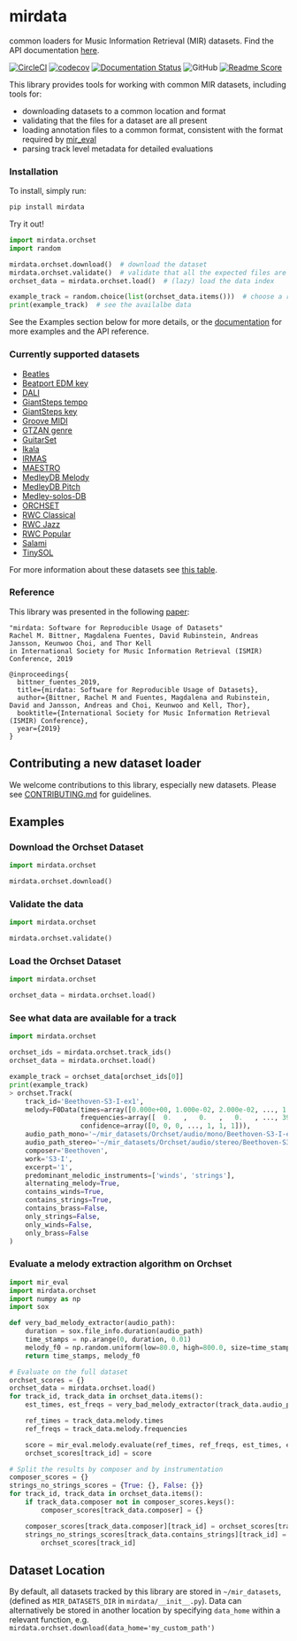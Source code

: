 # mirdata
common loaders for Music Information Retrieval (MIR) datasets. Find the API documentation [here](https://mirdata.readthedocs.io/en/latest/).

[![CircleCI](https://circleci.com/gh/mir-dataset-loaders/mirdata.svg?style=svg)](https://circleci.com/gh/mir-dataset-loaders/mirdata)
[![codecov](https://codecov.io/gh/mir-dataset-loaders/mirdata/branch/master/graph/badge.svg)](https://codecov.io/gh/mir-dataset-loaders/mirdata)
[![Documentation Status](https://readthedocs.org/projects/mirdata/badge/?version=latest)](https://mirdata.readthedocs.io/en/latest/?badge=latest)
![GitHub](https://img.shields.io/github/license/mir-dataset-loaders/mirdata.svg)
[![Readme Score](http://readme-score-api.herokuapp.com/score.svg?url=https://github.com/mir-dataset-loaders/mirdata)](http://clayallsopp.github.io/readme-score?url=https://github.com/mir-dataset-loaders/mirdata)

This library provides tools for working with common MIR datasets, including tools for:
* downloading datasets to a common location and format
* validating that the files for a dataset are all present
* loading annotation files to a common format, consistent with the format required by [mir_eval](https://github.com/craffel/mir_eval)
* parsing track level metadata for detailed evaluations


### Installation

To install, simply run:

```python
pip install mirdata
```

Try it out!
```python
import mirdata.orchset
import random

mirdata.orchset.download()  # download the dataset
mirdata.orchset.validate()  # validate that all the expected files are there
orchset_data = mirdata.orchset.load()  # (lazy) load the data index

example_track = random.choice(list(orchset_data.items()))  # choose a random example track
print(example_track)  # see the availalbe data
```
See the Examples section below for more details, or the [documentation](https://mirdata.readthedocs.io/en/latest/) for more examples and the API reference.


### Currently supported datasets

* [Beatles](http://isophonics.net/content/reference-annotations-beatles)
* [Beatport EDM key](https://zenodo.org/record/1101082/export/xd#.X4NCfC3FQUE)
* [DALI](https://github.com/gabolsgabs/DALI)
* [GiantSteps tempo](https://github.com/GiantSteps/giantsteps-tempo-dataset)
* [GiantSteps key](https://zenodo.org/record/1095691#.X2zqwC3FQUE)
* [Groove MIDI](https://magenta.tensorflow.org/datasets/groove)
* [GTZAN genre](http://marsyas.info/downloads/datasets.html)
* [GuitarSet](http://github.com/marl/guitarset/)
* [Ikala](http://mac.citi.sinica.edu.tw/ikala/)
* [IRMAS](https://www.upf.edu/web/mtg/irmas)
* [MAESTRO](https://magenta.tensorflow.org/datasets/maestro)
* [MedleyDB Melody](https://medleydb.weebly.com/)
* [MedleyDB Pitch](https://medleydb.weebly.com/)
* [Medley-solos-DB](https://mirdata.readthedocs.io/en/latest/source/mirdata.html#module-mirdata.medley_solos_db)
* [ORCHSET](https://zenodo.org/record/1289786#.XREpzaeZPx6)
* [RWC Classical](https://staff.aist.go.jp/m.goto/RWC-MDB/rwc-mdb-c.html)
* [RWC Jazz](https://staff.aist.go.jp/m.goto/RWC-MDB/rwc-mdb-j.html)
* [RWC Popular](https://staff.aist.go.jp/m.goto/RWC-MDB/rwc-mdb-p.html)
* [Salami](https://github.com/bmcfee/salami-data-public/tree/hierarchy-corrections)
* [TinySOL](https://www.orch-idea.org/)

For more information about these datasets see [this table](https://mirdata.readthedocs.io/en/latest/source/datasets.html).


### Reference

This library was presented in the following [paper](https://magdalenafuentes.github.io/publications/2019_ISMIR_mirdata.pdf):

```
"mirdata: Software for Reproducible Usage of Datasets"
Rachel M. Bittner, Magdalena Fuentes, David Rubinstein, Andreas Jansson, Keunwoo Choi, and Thor Kell
in International Society for Music Information Retrieval (ISMIR) Conference, 2019
```

```
@inproceedings{
  bittner_fuentes_2019,
  title={mirdata: Software for Reproducible Usage of Datasets},
  author={Bittner, Rachel M and Fuentes, Magdalena and Rubinstein, David and Jansson, Andreas and Choi, Keunwoo and Kell, Thor},
  booktitle={International Society for Music Information Retrieval (ISMIR) Conference},
  year={2019}
}
```

## Contributing a new dataset loader

We welcome contributions to this library, especially new datasets. Please see [CONTRIBUTING.md](https://github.com/mir-dataset-loaders/mirdata/blob/master/CONTRIBUTING.md) for guidelines.


## Examples

### Download the Orchset Dataset
```python
import mirdata.orchset

mirdata.orchset.download()
```

### Validate the data
```python
import mirdata.orchset

mirdata.orchset.validate()
```

### Load the Orchset Dataset
```python
import mirdata.orchset

orchset_data = mirdata.orchset.load()
```

### See what data are available for a track
```python
import mirdata.orchset

orchset_ids = mirdata.orchset.track_ids()
orchset_data = mirdata.orchset.load()

example_track = orchset_data[orchset_ids[0]]
print(example_track)
> orchset.Track(
    track_id='Beethoven-S3-I-ex1',
    melody=F0Data(times=array([0.000e+00, 1.000e-02, 2.000e-02, ..., 1.244e+01, 1.245e+01, 1.246e+01]),
                  frequencies=array([  0.   ,   0.   ,   0.   , ..., 391.995, 391.995, 391.995]),
                  confidence=array([0, 0, 0, ..., 1, 1, 1])),
    audio_path_mono='~/mir_datasets/Orchset/audio/mono/Beethoven-S3-I-ex1.wav',
    audio_path_stereo='~/mir_datasets/Orchset/audio/stereo/Beethoven-S3-I-ex1.wav',
    composer='Beethoven',
    work='S3-I',
    excerpt='1',
    predominant_melodic_instruments=['winds', 'strings'],
    alternating_melody=True,
    contains_winds=True,
    contains_strings=True,
    contains_brass=False,
    only_strings=False,
    only_winds=False,
    only_brass=False
)
```

### Evaluate a melody extraction algorithm on Orchset
```python
import mir_eval
import mirdata.orchset
import numpy as np
import sox

def very_bad_melody_extractor(audio_path):
    duration = sox.file_info.duration(audio_path)
    time_stamps = np.arange(0, duration, 0.01)
    melody_f0 = np.random.uniform(low=80.0, high=800.0, size=time_stamps.shape)
    return time_stamps, melody_f0

# Evaluate on the full dataset
orchset_scores = {}
orchset_data = mirdata.orchset.load()
for track_id, track_data in orchset_data.items():
    est_times, est_freqs = very_bad_melody_extractor(track_data.audio_path_mono)

    ref_times = track_data.melody.times
    ref_freqs = track_data.melody.frequencies

    score = mir_eval.melody.evaluate(ref_times, ref_freqs, est_times, est_freqs)
    orchset_scores[track_id] = score

# Split the results by composer and by instrumentation
composer_scores = {}
strings_no_strings_scores = {True: {}, False: {}}
for track_id, track_data in orchset_data.items():
    if track_data.composer not in composer_scores.keys():
        composer_scores[track_data.composer] = {}

    composer_scores[track_data.composer][track_id] = orchset_scores[track_id]
    strings_no_strings_scores[track_data.contains_strings][track_id] = \
        orchset_scores[track_id]
```


## Dataset Location
By default, all datasets tracked by this library are stored in `~/mir_datasets`,
(defined as `MIR_DATASETS_DIR` in `mirdata/__init__.py`).
Data can alternatively be stored in another location by specifying `data_home`
within a relevant function, e.g. `mirdata.orchset.download(data_home='my_custom_path')`
